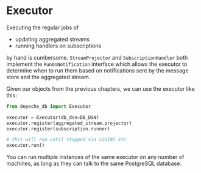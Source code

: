# Executor

Executing the regular jobs of

* updating aggregated streams
* running handlers on subscriptions

by hand is cumbersome. `StreamProjector` and `SubscriptionHandler` both
implement the `RunOnNotification` interface which allows the executor to
determine when to run them based on notifications sent by the message store and
the aggregated stream.

Given our objects from the previous chapters, we can use the executor like this:

```python
from depeche_db import Executor

executor = Executor(db_dsn=DB_DSN)
executor.register(aggregated_stream.projector)
executor.register(subscription.runner)

# this will run until stopped via SIGINT etc
executor.run()
```

You can run multiple instances of the same executor on any number of machines,
as long as they can talk to the same PostgreSQL database.
